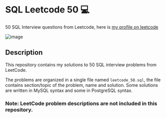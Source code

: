 # SQL Leetcode 50 💻
50 SQL Interview questions from Leetcode, here is [my profile on leetcode](https://leetcode.com/FuadAnalyst/)

![image](https://github.com/FuadAnalyst/SQL-Leetcode-50/assets/156589453/df28b17f-22d5-4b74-a206-c37a302cec3e)


## Description
This repository contains my solutions to 50 SQL interview problems from LeetCode.

The problems are organized in a single file named `leetcode_50.sql`, the file contains section/topic of the problem, name and solution. Some solutions are written in MySQL syntax and some in PostgreSQL syntax.

### Note: LeetCode problem descriptions are not included in this repository.
